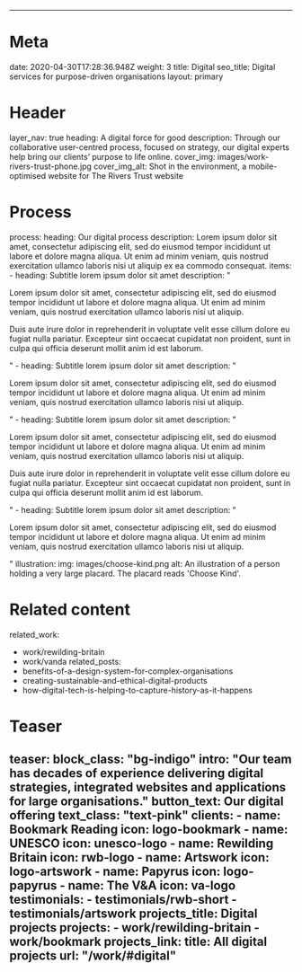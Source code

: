 ---

# Meta
date: 2020-04-30T17:28:36.948Z
weight: 3
title: Digital
seo_title: Digital services for purpose-driven organisations
layout: primary

# Header
layer_nav: true
heading: A digital force for good
description: Through our collaborative user-centred process, focused on strategy, our digital experts help bring our clients’ purpose to life online.
cover_img: images/work-rivers-trust-phone.jpg
cover_img_alt: Shot in the environment, a mobile-optimised website for The Rivers Trust website

# Process
process:
  heading: Our digital process
  description: Lorem ipsum dolor sit amet, consectetur adipiscing elit, sed do eiusmod tempor incididunt ut labore et dolore magna aliqua. Ut enim ad minim veniam, quis nostrud exercitation ullamco laboris nisi ut aliquip ex ea commodo consequat.
  items:
    - heading: Subtitle lorem ipsum dolor sit amet
      description: "<p>Lorem ipsum dolor sit amet, consectetur adipiscing elit, sed do eiusmod tempor incididunt ut labore et dolore magna aliqua. Ut enim ad minim veniam, quis nostrud exercitation ullamco laboris nisi ut aliquip.</p>
        <p>Duis aute irure dolor in reprehenderit in voluptate velit esse cillum dolore eu fugiat nulla pariatur. Excepteur sint occaecat cupidatat non proident, sunt in culpa qui officia deserunt mollit anim id est laborum.</p>"
    - heading: Subtitle lorem ipsum dolor sit amet
      description: "<p>Lorem ipsum dolor sit amet, consectetur adipiscing elit, sed do eiusmod tempor incididunt ut labore et dolore magna aliqua. Ut enim ad minim veniam, quis nostrud exercitation ullamco laboris nisi ut aliquip.</p>"
    - heading: Subtitle lorem ipsum dolor sit amet
      description: "<p>Lorem ipsum dolor sit amet, consectetur adipiscing elit, sed do eiusmod tempor incididunt ut labore et dolore magna aliqua. Ut enim ad minim veniam, quis nostrud exercitation ullamco laboris nisi ut aliquip.</p>
        <p>Duis aute irure dolor in reprehenderit in voluptate velit esse cillum dolore eu fugiat nulla pariatur. Excepteur sint occaecat cupidatat non proident, sunt in culpa qui officia deserunt mollit anim id est laborum.</p>"
    - heading: Subtitle lorem ipsum dolor sit amet
      description: "<p>Lorem ipsum dolor sit amet, consectetur adipiscing elit, sed do eiusmod tempor incididunt ut labore et dolore magna aliqua. Ut enim ad minim veniam, quis nostrud exercitation ullamco laboris nisi ut aliquip.</p>"
  illustration:
    img: images/choose-kind.png
    alt: An illustration of a person holding a very large placard. The placard reads 'Choose Kind'.

# Related content
related_work:
  - work/rewilding-britain
  - work/vanda
related_posts:
  - benefits-of-a-design-system-for-complex-organisations
  - creating-sustainable-and-ethical-digital-products
  - how-digital-tech-is-helping-to-capture-history-as-it-happens


# Teaser
teaser:
  block_class: "bg-indigo"
  intro: "Our team has decades of experience delivering digital strategies, integrated websites and applications for large organisations."
  button_text: Our digital offering
  text_class: "text-pink"
  clients:
    - name: Bookmark Reading
      icon: logo-bookmark
    - name: UNESCO
      icon: unesco-logo
    - name: Rewilding Britain
      icon: rwb-logo
    - name: Artswork
      icon: logo-artswork
    - name: Papyrus
      icon: logo-papyrus
    - name: The V&A
      icon: va-logo
  testimonials:
    - testimonials/rwb-short
    - testimonials/artswork
  projects_title: Digital projects
  projects:
    - work/rewilding-britain
    - work/bookmark
  projects_link:
    title: All digital projects
    url: "/work/#digital"
---